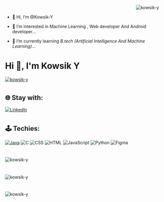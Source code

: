 <p align="end"> <img src="https://komarev.com/ghpvc/?username=kowsik-y&label=Profile%20views&color=0e75b6&style=flat" alt="kowsik-y" /> </p>

- 👋 Hi, I’m @Kowsik-Y

- 👀 I’m interested in Machine Learning , Web developer And Android developer...
  
- 🌱  I’m currently learning *B.tech (Artificial Intelligence And Machine Learning)*...
  
# Hi 👋, I'm Kowsik Y
<p align="start"> <a href="https://github.com/ryo-ma/github-profile-trophy"><img src="https://github-profile-trophy.vercel.app/?username=kowsik-y" alt="kowsik-y" /></a> </p>

#
## 🌐 Stay with:
   [![LinkedIn](https://img.shields.io/badge/LinkedIn-%230077B5.svg?logo=linkedin&logoColor=white)](https://www.linkedin.com/in/kowsik-y-49683a296)
#
## 🕹️ Techies:

[![Java](https://img.shields.io/badge/java-%23ED8B00.svg?style=for-the-badge&logo=java&logoColor=white)]()
![C](https://img.shields.io/badge/c-%2300599C.svg?style=for-the-badge&logo=c&logoColor=white)
![CSS](https://img.shields.io/badge/css3-%231572B6.svg?style=for-the-badge&logo=css3&logoColor=white) 
![HTML](https://img.shields.io/badge/html5-%23E34F26.svg?style=for-the-badge&logo=html5&logoColor=white)
![JavaScript](https://img.shields.io/badge/javascript-%23323330.svg?style=for-the-badge&logo=javascript&logoColor=%23F7DF1E) 
![Python](https://img.shields.io/badge/python-3670A0?style=for-the-badge&logo=python&logoColor=ffdd54) 
![Figma](https://img.shields.io/badge/figma-%23F24E1E.svg?style=for-the-badge&logo=figma&logoColor=white)

#

<p><img align="center" src="https://github-readme-stats.vercel.app/api/top-langs?username=kowsik-y&show_icons=true&locale=en&layout=compact" alt="kowsik-y" /></p>

#

<p><img align="center" src="https://github-readme-stats.vercel.app/api?username=kowsik-y&show_icons=true&locale=en" alt="kowsik-y" /></p>

#

<p><img align="center" src="https://github-readme-streak-stats.herokuapp.com/?user=kowsik-y&" alt="kowsik-y" /></p>


#
